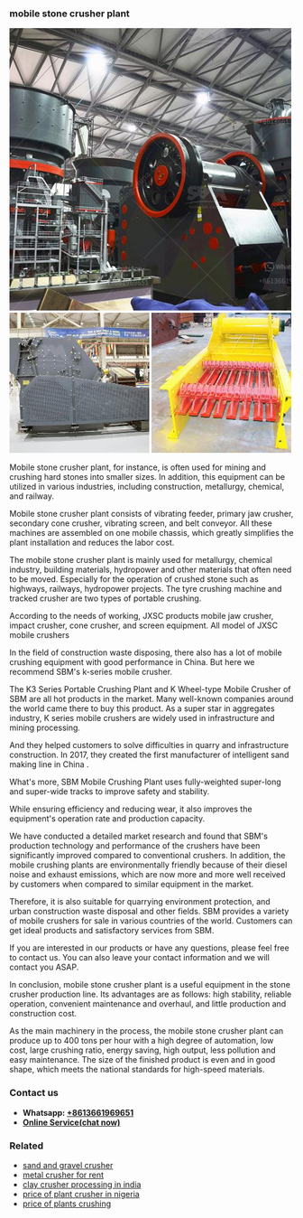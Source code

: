 <h3>mobile stone crusher plant</h3><img src='1706753940.jpg' alt=''><p>Mobile stone crusher plant, for instance, is often used for mining and crushing hard stones into smaller sizes. In addition, this equipment can be utilized in various industries, including construction, metallurgy, chemical, and railway.</p><p>Mobile stone crusher plant consists of vibrating feeder, primary jaw crusher, secondary cone crusher, vibrating screen, and belt conveyor. All these machines are assembled on one mobile chassis, which greatly simplifies the plant installation and reduces the labor cost.</p><p>The mobile stone crusher plant is mainly used for metallurgy, chemical industry, building materials, hydropower and other materials that often need to be moved. Especially for the operation of crushed stone such as highways, railways, hydropower projects. The tyre crushing machine and tracked crusher are two types of portable crushing.</p><p>According to the needs of working, JXSC products mobile jaw crusher, impact crusher, cone crusher, and screen equipment. All model of JXSC mobile crushers</p><p>In the field of construction waste disposing, there also has a lot of mobile crushing equipment with good performance in China. But here we recommend SBM's k-series mobile crusher.</p><p>The K3 Series Portable Crushing Plant and K Wheel-type Mobile Crusher of SBM are all hot products in the market. Many well-known companies around the world came there to buy this product. As a super star in aggregates industry, K series mobile crushers are widely used in infrastructure and mining processing.</p><p>And they helped customers to solve difficulties in quarry and infrastructure construction. In 2017, they created the first manufacturer of intelligent sand making line in China .</p><p>What's more, SBM Mobile Crushing Plant uses fully-weighted super-long and super-wide tracks to improve safety and stability.</p><p>While ensuring efficiency and reducing wear, it also improves the equipment's operation rate and production capacity.</p><p>We have conducted a detailed market research and found that SBM's production technology and performance of the crushers have been significantly improved compared to conventional crushers. In addition, the mobile crushing plants are environmentally friendly because of their diesel noise and exhaust emissions, which are now more and more well received by customers when compared to similar equipment in the market.</p><p>Therefore, it is also suitable for quarrying environment protection, and urban construction waste disposal and other fields. SBM provides a variety of mobile crushers for sale in various countries of the world. Customers can get ideal products and satisfactory services from SBM.</p><p>If you are interested in our products or have any questions, please feel free to contact us. You can also leave your contact information and we will contact you ASAP.</p><p>In conclusion, mobile stone crusher plant is a useful equipment in the stone crusher production line. Its advantages are as follows: high stability, reliable operation, convenient maintenance and overhaul, and little production and construction cost.</p><p>As the main machinery in the process, the mobile stone crusher plant can produce up to 400 tons per hour with a high degree of automation, low cost, large crushing ratio, energy saving, high output, less pollution and easy maintenance. The size of the finished product is even and in good shape, which meets the national standards for high-speed materials.</p><h3>Contact us</h3><ul><li><strong>Whatsapp:&nbsp;<a href="https://wa.me/8613661969651">+8613661969651</a></strong></li><li><a href="https://swt.shibang-china.com/?git&amp;zhl&amp;mobile stone crusher plant"><strong>Online Service(chat now)</strong></a></li></ul><h3>Related</h3><ul><li><a href='sand and gravel crusher.md'>sand and gravel crusher</a></li><li><a href='metal crusher for rent.md'>metal crusher for rent</a></li><li><a href='clay crusher processing in india.md'>clay crusher processing in india</a></li><li><a href='price of plant crusher in nigeria.md'>price of plant crusher in nigeria</a></li><li><a href='price of plants crushing.md'>price of plants crushing</a></li></ul>